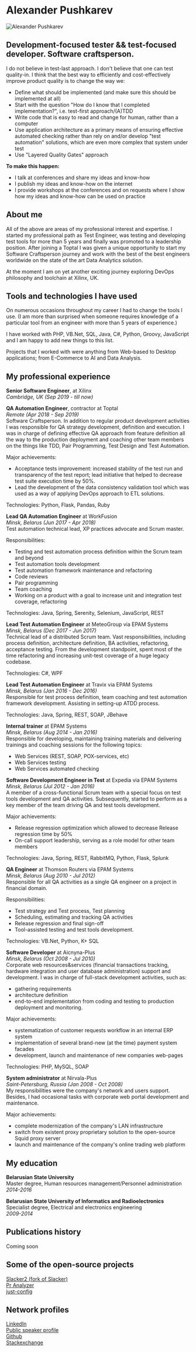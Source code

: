 # Alexander Pushkarev
![Alexander Pushkarev](photo.png)

## Development-focused tester && test-focused developer. Software craftsperson.

I do not believe in test-last approach. I don't believe that one can test quality-in. I think that the best way to efficiently and cost-effectively improve product quality is to change the way we:
  -  Define what should be implemented (and make sure this should be implemented at all)
  -  Start with the question "How do I know that I completed implementation?", i.e. test-first approach/(A)TDD
  -  Write code that is easy to read and change for human, rather than a computer
  -  Use application architecture as a primary means of ensuring effective automated checking rather than rely on and/or develop "test automation" solutions, which are even more complex that system under test
  -  Use "Layered Quality Gates" approach

**To make this happen:**
  -  I talk at conferences and share my ideas and know-how
  -  I publish my ideas and know-how on the internet
  -  I provide workshops at the conferences and on requests where I show how my ideas and know-how can be used on practice

## About me
All of the above are areas of my professional interest and expertise. I started my professional path as Test Engineer, was testing and developing test tools for more than 5 years and finally was promoted to a leadership position. After joining a Toptal I was given a unique opportunity to start my Software Craftsperson journey and work with the best of the best engineers worldwide on the state of the art Data Analytics solution.

At the moment I am on yet another exciting journey exploring DevOps philosophy and toolchain at Xilinx, UK.

## Tools and technologies I have used

On numerous occasions throughout my career I had to change the tools I use. (I am more than surprised when someone requires knowledge of a particular tool from an engineer with more than 5 years of experience.)

I have worked with PHP, VB.Net, SQL, Java, C#, Python, Groovy, JavaScript and I am happy to add new things to this list.

Projects that I worked with were anything from Web-based to Desktop applications; from E-Commerce to AI and Data Analysis.

## My professional experience
**Senior Software Engineer**, at Xilinx  
*Cambridge, UK (Sep 2019 - till now)*  

**QA Automation Engineer**, contractor at Toptal  
*Remote (Apr 2018 - Sep 2019)*  
Software Craftsperson.
In addition to regular product development activities I was responsible for QA strategy development, definition and execution. I was in charge of defining effective QA approach from feature definition all the way to the production deployment and coaching other team members on the things like TDD, Pair Programming, Test Design and Test Automation.

Major achievements:
  -  Acceptance tests improvement: increased stability of the test run and transparency of the test report; lead initiative that helped to decrease test suite execution time by 50%.
  -  Lead the development of the data consistency validation tool which was used as a way of applying DevOps approach to ETL solutions.

Technologies: Python, Flask, Pandas, Ruby

**Lead QA Automation Engineer** at WorkFusion  
*Minsk, Belarus (Jun 2017 - Apr 2018)*  
Test automation technical lead, XP practices advocate and Scrum master.

Responsibilities:
  -  Testing and test automation process definition within the Scrum team and beyond
  -  Test automation tools development
  -  Test automation framework maintenance and refactoring
  -  Code reviews
  -  Pair programming
  -  Team coaching
  -  Working on a product with a goal to increase unit and integration test coverage, refactoring

Technologies: Java, Spring, Serenity, Selenium, JavaScript, REST

**Lead Test Automation Engineer** at MeteoGroup via EPAM Systems  
*Minsk, Belarus (Dec 2017 - Jun 2017)*  
Technical lead of a distributed Scrum team. Vast responsibilities, including process definition, architecture definition, BA activities, refactoring, acceptance testing. From the development standpoint, spent most of the time refactoring and increasing unit-test coverage of a huge legacy codebase.

Technologies: C#, WPF

**Lead Test Automation Engineer** at Travix via EPAM Systems  
*Minsk, Belarus (Jan 2016 - Dec 2016)*  
Responsible for test process definition, team coaching and test automation framework development. Assisting in setting-up ATDD process.

Technologies: Java, Spring, REST, SOAP, JBehave

**Internal trainer** at EPAM Systems  
*Minsk, Belarus (Aug 2014 - Jan 2016)*  
Responsible for developing, maintaining training materials and delivering trainings and coaching sessions for the following topics:
  -  Web Services (REST, SOAP, POX-services, etc)
  -  Web Services testing
  -  Web Services automated checking

**Software Development Engineer in Test** at Expedia via EPAM Systems  
*Minsk, Belarus (Jul 2012 - Jan 2016)*  
A member of a cross-functional Scrum team with a special focus on test tools development and QA activities. Subsequently, started to perform as a key member of the team driving QA and test tools development.

Major achievements:
  -  Release regression optimization which allowed to decrease Release regression time by 50%
  -  On-call support leadership, serving as a role model for other team members

Technologies: Java, Spring, REST, RabbitMQ, Python, Flask, Splunk


**QA Engineer** at Thomson Routers via EPAM Systems  
*Minsk, Belarus (Aug 2010 - Jul 2012)*  
Responsible for all  QA activities as a single QA engineer on a project in financial domain.

Responsibilities:
  -  Test strategy and Test process, Test planning
  -  Scheduling, estimating and tracking QA activities
  -  Release regression and final sign-off
  -  Tool-assisted testing and test tools development.

Technologies: VB.Net, Python, K+ SQL


**Software Developer** at Aicnyna-Plus  
*Minsk, Belarus (Oct 2008 - Jul 2010)*  
Corporate web resources&services (financial transactions tracking, hardware integration and user database administration) support and development. I was in charge of full-stack development activities, such as:
  -  gathering requirements
  -  architecture definition
  -  end-to-end implementation from coding and testing to production deployment and monitoring.

Major achievements:
  -  systematization of customer requests workflow in an internal ERP system
  -  implementation of several brand-new (at the time) payment system facades
  -  development, launch and maintenance of new companies web-pages

Technologies: PHP, MySQL, SOAP

**System administrator** at Nirvala-Plus  
*Saint-Petersburg, Russia (Jan 2008 - Oct 2008)*  
My responsibilities were the company's network and users support. Besides, I had occasional tasks with corporate web portal development and maintenance.

Major achievements:
  -  complete modernization of the company's LAN infrastructure
  -  switch from existent proxy proprietary solution to the open-source Squid proxy server
  -  launch and maintenance of the company's online trading web platform

## My education
**Belarusian State University**  
Master degree, Human resources management/Personnel administration  
*2014-2016*

**Belarusian State University of Informatics and Radioelectronics**  
Specialist degree, Electrical  and electronics engineering  
*2009-2014*

## Publications history
Coming soon

## Some of the open-source projects
[Slacker2 (fork of Slacker)](https://pypi.org/project/slacker2/)  
[Pr Analyzer](https://pypi.org/project/pr-analyzer/)  
[just-config](https://pypi.org/project/just-config/)

## Network profiles
[LinkedIn](https://www.linkedin.com/in/alexpushkarev)  
[Public speaker profile](https://sessionize.com/aqaguy)  
[Github](https://github.com/senpay)  
[Stackexchange](https://stackexchange.com/users/9934875/alexander-pushkarev?tab=accounts)
